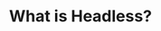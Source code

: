 ---
title: What is Headless?
description: Keep hearing that buzz word headless get thrown around, but don't quite fully understand it?  I'm taking a fun look at how to explain headless solutions in this video.  I hope this helps clear up headless!
video: 8M16E8fNSE4
image_url: whatisheadless_videothumb.png
tags: [Informational]
---